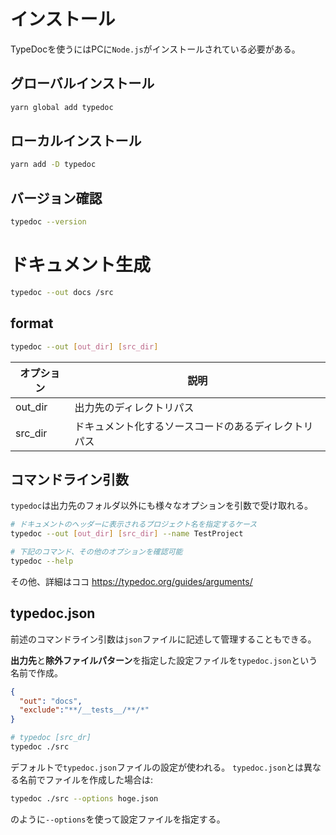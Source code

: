 # インストール

TypeDocを使うにはPCに`Node.js`がインストールされている必要がある。

## グローバルインストール

```bash
yarn global add typedoc
```

## ローカルインストール

```bash
yarn add -D typedoc
```

## バージョン確認

```bash
typedoc --version
```

# ドキュメント生成

```bash
typedoc --out docs /src
```

## format

```bash
typedoc --out [out_dir] [src_dir]
```

| オプション | 説明 |
| - | - |
| out_dir | 出力先のディレクトリパス |
| src_dir | ドキュメント化するソースコードのあるディレクトリパス |



## コマンドライン引数

`typedoc`は出力先のフォルダ以外にも様々なオプションを引数で受け取れる。

```bash
# ドキュメントのヘッダーに表示されるプロジェクト名を指定するケース
typedoc --out [out_dir] [src_dir] --name TestProject

# 下記のコマンド、その他のオプションを確認可能
typedoc --help
```

その他、詳細はココ
https://typedoc.org/guides/arguments/


## typedoc.json

前述のコマンドライン引数は`json`ファイルに記述して管理することもできる。

**出力先**と**除外ファイルパターン**を指定した設定ファイルを`typedoc.json`という名前で作成。

```json
{
  "out": "docs",
  "exclude":"**/__tests__/**/*"
}
```

```bash
# typedoc [src_dr]
typedoc ./src
```
  
デフォルトで`typedoc.json`ファイルの設定が使われる。
`typedoc.json`とは異なる名前でファイルを作成した場合は:

```bash
typedoc ./src --options hoge.json
```

のように`--options`を使って設定ファイルを指定する。
